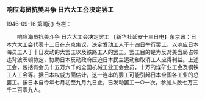 ### 响应海员抗美斗争  日六大工会决定罢工

1946-09-16
第1版()
专栏：

　　响应海员抗美斗争
    日六大工会决定罢工
    【新华社延安十三日电】东京讯：日本六大工会代表十二日在东京集议，决定发动工人于十四日举行罢工，以响应日本海员工人于十日发动的大罢工以及铁路工人的罢工。罢工目的是为反对美当局占领违背波茨顿协定，协助日本反动政府压迫日本民主运动和取消工人应得利益。上述工会，包括有会员十五万六千的全国机械工业工会会员，十万的煤矿业工会及钢铁工人工会等。据日本权威方面估计，这一连串的罢工可能引起日本全国各工业的总罢工。按日本自今年七月初至九月九日止，已发动罢工一○一次，参加人数七万三千二百零九人。
